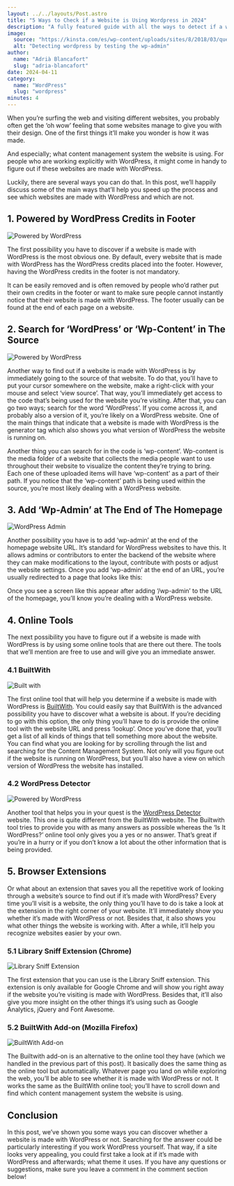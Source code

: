 ```yaml
---
layout: ../../layouts/Post.astro
title: "5 Ways to Check if a Website is Using Wordpress in 2024"
description: "A fully featured guide with all the ways to detect if a website is using WordPress."
image:
  source: "https://kinsta.com/es/wp-content/uploads/sites/8/2018/03/que-es-wordpress.png"
  alt: "Detecting wordpress by testing the wp-admin"
author:
  name: "Adrià Blancafort"
  slug: "adria-blancafort"
date: 2024-04-11
category:
  name: "WordPress"
  slug: "wordpress"
minutes: 4
---
```


When you’re surfing the web and visiting different websites, you probably often get the ‘oh wow’ feeling that some websites manage to give you with their design. One of the first things it’ll make you wonder is how it was made.

And especially; what content management system the website is using. For people who are working explicitly with WordPress, it might come in handy to figure out if these websites are made with WordPress.

Luckily, there are several ways you can do that. In this post, we’ll happily discuss some of the main ways that’ll help you speed up the process and see which websites are made with WordPress and which are not.

## 1. Powered by WordPress Credits in Footer

![Powered by WordPress](https://www.elegantthemes.com/blog/wp-content/uploads/2017/08/mwp3.png)

The first possibility you have to discover if a website is made with WordPress is the most obvious one. By default, every website that is made with WordPress has the WordPress credits placed into the footer. However, having the WordPress credits in the footer is not mandatory.
 
It can be easily removed and is often removed by people who’d rather put their own credits in the footer or want to make sure people cannot instantly notice that their website is made with WordPress. The footer usually can be found at the end of each page on a website.

## 2. Search for ‘WordPress’ or ‘Wp-Content’ in The Source

![Powered by WordPress](https://www.elegantthemes.com/blog/wp-content/uploads/2017/08/mwp1.png)

Another way to find out if a website is made with WordPress is by immediately going to the source of that website. To do that, you’ll have to put your cursor somewhere on the website, make a right-click with your mouse and select ‘view source’. That way, you’ll immediately get access to the code that’s being used for the website you’re visiting. 
After that, you can go two ways; search for the word ‘WordPress’. If you come across it, and probably also a version of it, you’re likely on a WordPress website. One of the main things that indicate that a website is made with WordPress is the generator tag which also shows you what version of WordPress the website is running on.

Another thing you can search for in the code is ‘wp-content’. Wp-content is the media folder of a website that collects the media people want to use throughout their website to visualize the content they’re trying to bring. Each one of these uploaded items will have ‘wp-content’ as a part of their path. If you notice that the ‘wp-content’ path is being used within the source, you’re most likely dealing with a WordPress website.

## 3. Add ‘Wp-Admin’ at The End of The Homepage

![WordPress Admin](https://www.elegantthemes.com/blog/wp-content/uploads/2017/08/mwp2.png)

Another possibility you have is to add ‘wp-admin’ at the end of the homepage website URL. It’s standard for WordPress websites to have this. It allows admins or contributors to enter the backend of the website where they can make modifications to the layout, contribute with posts or adjust the website settings. Once you add ‘wp-admin’ at the end of an URL, you’re usually redirected to a page that looks like this:

Once you see a screen like this appear after adding ‘/wp-admin’ to the URL of the homepage, you’ll know you’re dealing with a WordPress website.
  
## 4. Online Tools

The next possibility you have to figure out if a website is made with WordPress is by using some online tools that are there out there. The tools that we’ll mention are free to use and will give you an immediate answer.

### 4.1 BuiltWith

![Built with](https://www.elegantthemes.com/blog/wp-content/uploads/2017/08/mwp4.png)

The first online tool that will help you determine if a website is made with WordPress is [BuiltWith](https://builtwith.com/). You could easily say that BuiltWith is the advanced possibility you have to discover what a website is about. If you’re deciding to go with this option, the only thing you’ll have to do is provide the online tool with the website URL and press ‘lookup’. Once you’ve done that, you’ll get a list of all kinds of things that tell something more about the website. You can find what you are looking for by scrolling through the list and searching for the Content Management System. Not only will you figure out if the website is running on WordPress, but you’ll also have a view on which version of WordPress the website has installed.

### 4.2 WordPress Detector

![Powered by WordPress](/WordPress-Detector.webp)

Another tool that helps you in your quest is the [WordPress Detector](/) website. This one is quite different from the BuiltWith website. The Builtwith tool tries to provide you with as many answers as possible whereas the ‘Is It WordPress?’ online tool only gives you a yes or no answer. That’s great if you’re in a hurry or if you don’t know a lot about the other information that is being provided.

## 5. Browser Extensions

Or what about an extension that saves you all the repetitive work of looking through a website’s source to find out if it’s made with WordPress? Every time you’ll visit is a website, the only thing you’ll have to do is take a look at the extension in the right corner of your website. It’ll immediately show you whether it’s made with WordPress or not. Besides that, it also shows you what other things the website is working with. After a while, it’ll help you recognize websites easier by your own.

### 5.1 Library Sniff Extension (Chrome)

![Library Sniff Extension](https://www.elegantthemes.com/blog/wp-content/uploads/2017/08/mwp7.png)

The first extension that you can use is the Library Sniff extension. This extension is only available for Google Chrome and will show you right away if the website you’re visiting is made with WordPress. Besides that, it’ll also give you more insight on the other things it’s using such as Google Analytics, jQuery and Font Awesome.

### 5.2 BuiltWith Add-on (Mozilla Firefox)

![BuiltWith Add-on](https://www.elegantthemes.com/blog/wp-content/uploads/2017/08/mwp8.png)

The Builtwith add-on is an alternative to the online tool they have (which we handled in the previous part of this post). It basically does the same thing as the online tool but automatically. Whatever page you land on while exploring the web, you’ll be able to see whether it is made with WordPress or not. It works the same as the BuiltWith online tool; you’ll have to scroll down and find which content management system the website is using.

## Conclusion

In this post, we’ve shown you some ways you can discover whether a website is made with WordPress or not. Searching for the answer could be particularly interesting if you work WordPress yourself. That way, if a site looks very appealing, you could first take a look at if it’s made with WordPress and afterwards; what theme it uses. If you have any questions or suggestions, make sure you leave a comment in the comment section below!
